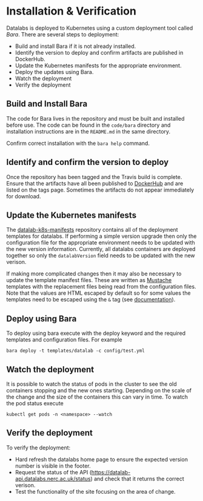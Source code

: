 # Installation & Verification

Datalabs is deployed to Kubernetes using a custom deployment tool called *Bara*. There
are several steps to deployment:

* Build and install Bara if it is not already installed.
* Identify the version to deploy and confirm artifacts are published in DockerHub.
* Update the Kubernetes manifests for the appropriate environment.
* Deploy the updates using Bara.
* Watch the deployment
* Verify the deployment

## Build and Install Bara

The code for Bara lives in the repository and must be built and installed before use. The
code can be found in the `code/bara` directory and installation instructions are in the
`README.md` in the same directory.

Confirm correct installation with the `bara help` command.

## Identify and confirm the version to deploy

Once the repository has been tagged and the Travis build is complete. Ensure that the
artifacts have all been published to
[DockerHub](https://hub.docker.com/u/nerc/dashboard/) and are listed on the tags page. Sometimes the artifacts do not appear immediately for download.

## Update the Kubernetes manifests

The [datalab-k8s-manifests](https://github.com/NERC-CEH/datalab-k8s-manifests) repository
contains all of the deployment templates for datalabs. If performing a simple version
upgrade then only the configuration file for the appropriate environment needs to be
updated with the new version information. Currently, all datalabs containers are
deployed together so only the `datalabVersion` field needs to be updated with the new
verison.

If making more complicated changes then it may also be necessary to update the template
manifest files. These are written as [Mustache](https://mustache.github.io/) templates
with the replacement files being read from the configuration files. Note that the values
are HTML escaped by default so for some values the templates need to be escaped using the
`&` tag (see [documentation](https://mustache.github.io/mustache.5.html)).

## Deploy using Bara

To deploy using bara execute with the deploy keyword and the required templates and
configuration files. For example

```
bara deploy -t templates/datalab -c config/test.yml
```

## Watch the deployment

It is possible to watch the status of pods in the cluster to see the old containers
stopping and the new ones starting. Depending on the scale of the change and the size of
the containers this can vary in time. To watch the pod status execute

```
kubectl get pods -n <namespace> --watch
```

## Verify the deployment

To verify the deployment:

* Hard refresh the datalabs home page to ensure the expected version number is visible in
the footer.
* Request the status of the API (https://datalab-api.datalabs.nerc.ac.uk/status) and
check that it returns the correct verison.
* Test the functionality of the site focusing on the area of change.
